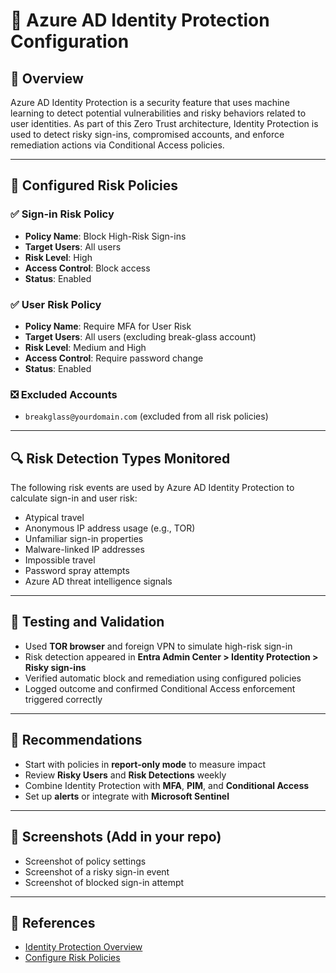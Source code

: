 # 🔐 Azure AD Identity Protection Configuration

## 📘 Overview

Azure AD Identity Protection is a security feature that uses machine learning to detect potential vulnerabilities and risky behaviors related to user identities. As part of this Zero Trust architecture, Identity Protection is used to detect risky sign-ins, compromised accounts, and enforce remediation actions via Conditional Access policies.

---

## 🔧 Configured Risk Policies

### ✅ Sign-in Risk Policy
- **Policy Name**: Block High-Risk Sign-ins
- **Target Users**: All users
- **Risk Level**: High
- **Access Control**: Block access
- **Status**: Enabled

### ✅ User Risk Policy
- **Policy Name**: Require MFA for User Risk
- **Target Users**: All users (excluding break-glass account)
- **Risk Level**: Medium and High
- **Access Control**: Require password change
- **Status**: Enabled

### ❎ Excluded Accounts
- `breakglass@yourdomain.com` (excluded from all risk policies)

---

## 🔍 Risk Detection Types Monitored

The following risk events are used by Azure AD Identity Protection to calculate sign-in and user risk:
- Atypical travel
- Anonymous IP address usage (e.g., TOR)
- Unfamiliar sign-in properties
- Malware-linked IP addresses
- Impossible travel
- Password spray attempts
- Azure AD threat intelligence signals

---

## 🧪 Testing and Validation

- Used **TOR browser** and foreign VPN to simulate high-risk sign-in
- Risk detection appeared in **Entra Admin Center > Identity Protection > Risky sign-ins**
- Verified automatic block and remediation using configured policies
- Logged outcome and confirmed Conditional Access enforcement triggered correctly

---

## 🧰 Recommendations

- Start with policies in **report-only mode** to measure impact
- Review **Risky Users** and **Risk Detections** weekly
- Combine Identity Protection with **MFA**, **PIM**, and **Conditional Access**
- Set up **alerts** or integrate with **Microsoft Sentinel**

---

## 📸 Screenshots (Add in your repo)
- Screenshot of policy settings
- Screenshot of a risky sign-in event
- Screenshot of blocked sign-in attempt

---

## 🔗 References
- [Identity Protection Overview](https://learn.microsoft.com/en-us/azure/active-directory/identity-protection/overview-identity-protection)
- [Configure Risk Policies](https://learn.microsoft.com/en-us/azure/active-directory/identity-protection/howto-identity-protection-policies)
